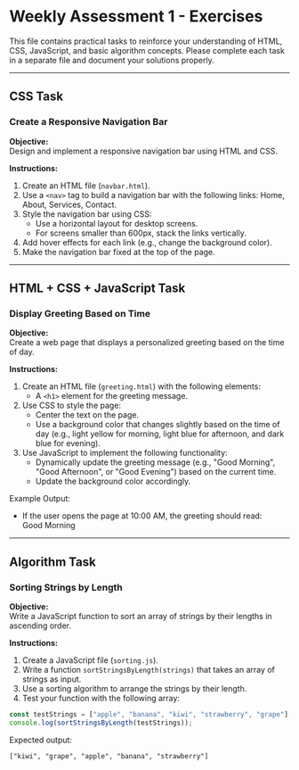 # Weekly Assessment 1 - Exercises

This file contains practical tasks to reinforce your understanding of HTML, CSS, JavaScript, and basic algorithm concepts. Please complete each task in a separate file and document your solutions properly.

---

## CSS Task

### Create a Responsive Navigation Bar

**Objective:**  
Design and implement a responsive navigation bar using HTML and CSS.

**Instructions:**

1. Create an HTML file (`navbar.html`).
2. Use a `<nav>` tag to build a navigation bar with the following links: Home, About, Services, Contact.
3. Style the navigation bar using CSS:
   - Use a horizontal layout for desktop screens.
   - For screens smaller than 600px, stack the links vertically.
4. Add hover effects for each link (e.g., change the background color).
5. Make the navigation bar fixed at the top of the page.

---

## HTML + CSS + JavaScript Task

### Display Greeting Based on Time

**Objective:**  
Create a web page that displays a personalized greeting based on the time of day.

**Instructions:**

1. Create an HTML file (`greeting.html`) with the following elements:
   - A `<h1>` element for the greeting message.
2. Use CSS to style the page:
   - Center the text on the page.
   - Use a background color that changes slightly based on the time of day (e.g., light yellow for morning, light blue for afternoon, and dark blue for evening).
3. Use JavaScript to implement the following functionality:
   - Dynamically update the greeting message (e.g., "Good Morning", "Good Afternoon", or "Good Evening") based on the current time.
   - Update the background color accordingly.

Example Output:

- If the user opens the page at 10:00 AM, the greeting should read:  
  Good Morning

---

## Algorithm Task

### Sorting Strings by Length

**Objective:**  
Write a JavaScript function to sort an array of strings by their lengths in ascending order.

**Instructions:**

1. Create a JavaScript file (`sorting.js`).
2. Write a function `sortStringsByLength(strings)` that takes an array of strings as input.
3. Use a sorting algorithm to arrange the strings by their length.
4. Test your function with the following array:

````javascript
const testStrings = ["apple", "banana", "kiwi", "strawberry", "grape"];
console.log(sortStringsByLength(testStrings));  
````
Expected output:

``` ["kiwi", "grape", "apple", "banana", "strawberry"] ```
````

